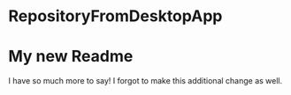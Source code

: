 # RepositoryFromDesktopApp
# My new Readme
I have so much more to say!
I forgot to make this additional change as well.

